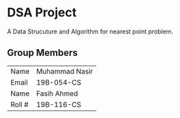 # DSA Project
A Data Strucuture and Algorithm for nearest point problem.

## Group Members

|||
|-|-|
| Name | Muhammad Nasir |
| Email | 19B-054-CS |
| Name | Fasih Ahmed |
| Roll # | 19B-116-CS |

